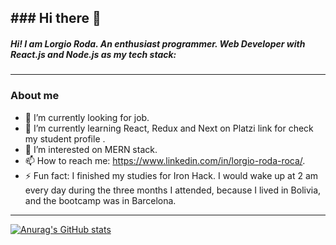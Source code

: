 ## ### Hi there 👋
#####  **Hi! I am Lorgio Roda. An enthusiast programmer. Web Developer with React.js and Node.js as my tech stack:**
------------

### About me
- 🔭 I’m currently looking for job.
- 🌱 I’m currently learning React, Redux and Next on Platzi link for check my student profile .
- 🤔 I’m interested on MERN stack.
- 📫 How to reach me: https://www.linkedin.com/in/lorgio-roda-roca/.
- ⚡ Fun fact: I finished my studies for Iron Hack. I would wake up at 2 am every day during the three months I attended, because I lived in Bolivia, and the bootcamp was in Barcelona.

------------

[![Anurag's GitHub stats](https://github-readme-stats.vercel.app/api?username=LorgioRoda)](https://github.com/anuraghazra/github-readme-stats)
